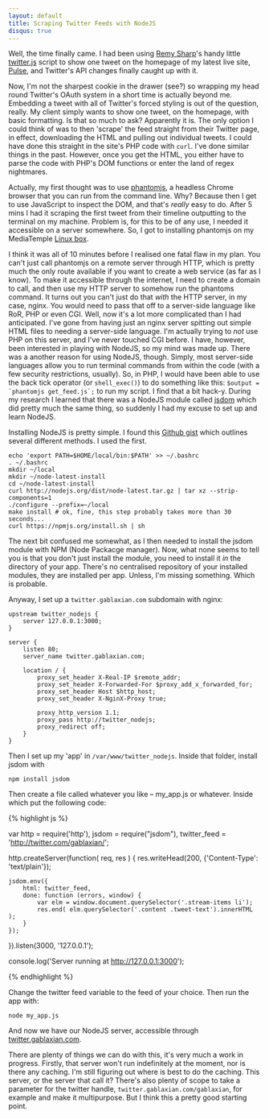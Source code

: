 ```yaml
---
layout: default
title: Scraping Twitter Feeds with NodeJS
disqus: true
---
```


Well, the time finally came. I had been using [Remy Sharp](https://twitter.com/rem)'s handy little [twitter.js](http://remysharp.com/2007/05/18/add-twitter-to-your-blog-step-by-step/) script to show one tweet on the homepage of my latest live site, [Pulse](http://pulseagency.co.uk), and Twitter's API changes finally caught up with it.

Now, I'm not the sharpest cookie in the drawer (see?) so wrapping my head round Twitter's OAuth system in a short time is actually beyond me. Embedding a tweet with all of Twitter's forced styling is out of the question, really. My client simply wants to show one tweet, on the homepage, with basic formatting. Is that so much to ask? Apparently it is. The only option I could think of was to then 'scrape' the feed straight from their Twitter page, in effect, downloading the HTML and pulling out individual tweets. I could have done this straight in the site's PHP code with `curl`. I've done similar things in the past. However, once you get the HTML, you either have to parse the code with PHP's DOM functions or enter the land of regex nightmares.

Actually, my first thought was to use [phantomjs](http://phantomjs.org/), a headless Chrome browser that you can run from the command line. Why? Because then I get to use JavaScript to inspect the DOM, and that's _really_ easy to do. After 5 mins I had it scraping the first tweet from their timeline outputting to the terminal on my machine. Problem is, for this to be of any use, I needed it accessible on a server somewhere. So, I got to installing phantomjs on my MediaTemple [Linux box](http://gablaxian.com/2013/01/26/the-case-of-the-linux-box-and-nginx.html).

I think it was all of 10 minutes before I realised one fatal flaw in my plan. You can't just call phantomjs on a remote server through HTTP, which is pretty much the only route available if you want to create a web service (as far as I know). To make it accessible through the internet, I need to create a domain to call, and then use my HTTP server to somehow run the phantoms command. It turns out you can't just do that _with_ the HTTP server, in my case, nginx. You would need to pass that off to a server-side language like RoR, PHP or even CGI. Well, now it's a lot more complicated than I had anticipated. I've gone from having just an nginx server spitting out simple HTML files to needing a server-side language. I'm actually trying to _not_ use PHP on this server, and I've never touched CGI before. I have, however, been interested in playing with NodeJS, so my mind was made up. There was a another reason for using NodeJS, though. Simply, most server-side languages allow you to run terminal commands from within the code (with a few security restrictions, usually). So, in PHP, I would have been able to use the back tick operator (or `shell_exec()`) to do something like this: ``$output = `phantomjs get_feed.js`;`` to run my script. I find that a bit hack-y. During my research I learned that there was a NodeJS module called [jsdom](https://github.com/tmpvar/jsdom) which did pretty much the same thing, so suddenly I had my excuse to set up and learn NodeJS.

Installing NodeJS is pretty simple. I found this [Github gist](https://gist.github.com/isaacs/579814) which outlines several different methods. I used the first.

    echo 'export PATH=$HOME/local/bin:$PATH' >> ~/.bashrc
    . ~/.bashrc
    mkdir ~/local
    mkdir ~/node-latest-install
    cd ~/node-latest-install
    curl http://nodejs.org/dist/node-latest.tar.gz | tar xz --strip-components=1
    ./configure --prefix=~/local
    make install # ok, fine, this step probably takes more than 30 seconds...
    curl https://npmjs.org/install.sh | sh

The next bit confused me somewhat, as I then needed to install the jsdom module with NPM (Node Packacge manager). Now, what none seems to tell you is that you don't just install the module, you need to install it _in_ the directory of your app. There's no centralised repository of your installed modules, they are installed per app. Unless, I'm missing something. Which is probable.

Anyway, I set up a `twitter.gablaxian.com` subdomain with nginx:

    upstream twitter_nodejs {
        server 127.0.0.1:3000;
    }

    server {
        listen 80;
        server_name twitter.gablaxian.com;

        location / {
            proxy_set_header X-Real-IP $remote_addr;
            proxy_set_header X-Forwarded-For $proxy_add_x_forwarded_for;
            proxy_set_header Host $http_host;
            proxy_set_header X-NginX-Proxy true;

            proxy_http_version 1.1;
            proxy_pass http://twitter_nodejs;
            proxy_redirect off;
        }
    }

Then I set up my 'app' in `/var/www/twitter_nodejs`. Inside that folder, install jsdom with

	npm install jsdom

Then create a file called whatever you like – my_app.js or whatever. Inside which put the following code:

{% highlight js %}

var http = require('http'),
    jsdom = require("jsdom"),
    twitter_feed = 'http://twitter.com/gablaxian/';

http.createServer(function( req, res ) {
    res.writeHead(200, {'Content-Type': 'text/plain'});

    jsdom.env({
        html: twitter_feed,
        done: function (errors, window) {
            var elm = window.document.querySelector('.stream-items li');
            res.end( elm.querySelector('.content .tweet-text').innerHTML );
        }
    });
}).listen(3000, '127.0.0.1');

console.log('Server running at http://127.0.0.1:3000');

{% endhighlight %}

Change the twitter feed variable to the feed of your choice. Then run the app with:
    
    node my_app.js

And now we have our NodeJS server, accessible through [twitter.gablaxian.com](http://twitter.gablaxian.com).

There are plenty of things we can do with this, it's very much a work in progress. Firstly, that server won't run indefinitely at the moment, nor is there any caching. I'm still figuring out where is best to do the caching. This server, or the server that call it? There's also plenty of scope to take a parameter for the twitter handle, `twitter.gablaxian.com/gablaxian`, for example and make it multipurpose. But I think this a pretty good starting point.
